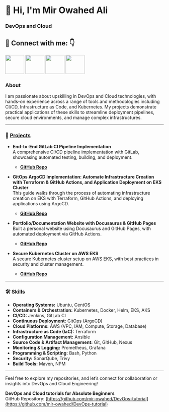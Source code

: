 
# 👋 Hi, I'm Mir Owahed Ali
### DevOps and Cloud 

## 🔗 Connect with me: 👇


<a href="https://www.youtube.com/channel/UCE0wN4DnpNaAQ7duTMpHJ5Q"><img src="https://www.freeiconspng.com/thumbs/youtube-icon/video-youtube-icon--14.png" height="60px"></img></a>
<a href="https://github.com/mir-owahed/"><img src="https://user-images.githubusercontent.com/91791257/235086411-9ec7aa5e-c095-44ce-b9e6-57b3bc3fead2.png" height="60px"></img></a>
<a href="https://x.com/mir_owahed"><img src="https://i.postimg.cc/pVqVTNJd/X-logo.png" height="60px"></img></a>
<a href="https://www.linkedin.com/in/mir-owahed-ali-8786a8153/"><img src="https://img.icons8.com/fluency/2x/linkedin.png" height="60px"></img></a>


### About
I am passionate about upskilling in DevOps and Cloud technologies, with hands-on experience across a range of tools and methodologies including CI/CD, Infrastructure as Code, and Kubernetes. My projects demonstrate practical applications of these skills to streamline deployment pipelines, secure cloud environments, and manage complex infrastructures.

---

### 🚀 [Projects](https://github.com/mir-owahed/projects)

- **End-to-End GitLab CI Pipeline Implementation**  
  A comprehensive CI/CD pipeline implementation with GitLab, showcasing automated testing, building, and deployment.
  - **[GitHub Repo](https://github.com/mir-owahed/DevOps-tutorial/blob/Main/gitlab-cicd-learn/GitLab-CI-project.md)** 

- **GitOps ArgoCD Implementation: Automate Infrastructure Creation with Terraform & GitHub Actions, and Application Deployment on EKS Cluster**  
  This guide walks through the process of automating infrastructure creation on EKS with Terraform, GitHub Actions, and deploying applications using ArgoCD.
  - **[GitHub Repo](https://github.com/mir-owahed/infrastructure-repository)**

- **Portfolio/Documentation Website with Docusaurus & GitHub Pages**  
  Built a personal website using Docusaurus and GitHub Pages, with automated deployment via GitHub Actions.
  - **[GitHub Repo](https://github.com/mir-owahed/DevOps-tutorial/blob/Main/website-learn/create-deploy-static-website.md)**

- **Secure Kubernetes Cluster on AWS EKS**  
  A secure Kubernetes cluster setup on AWS EKS, with best practices in security and cluster management.
  - **[GitHub Repo](https://github.com/mir-owahed/DevOps-tutorial/blob/Main/kubernetes-learn/eks-console.md)**

---

### 🛠 Skills

- **Operating Systems:** Ubuntu, CentOS
- **Containers & Orchestration:** Kubernetes, Docker, Helm, EKS, AKS
- **CI/CD:** Jenkins, GitLab CI
- **Continuous Deployment:** GitOps (ArgoCD)
- **Cloud Platforms:** AWS (VPC, IAM, Compute, Storage, Database)
- **Infrastructure as Code (IaC):** Terraform
- **Configuration Management:** Ansible
- **Source Code & Artifact Management:** Git, GitHub, Nexus
- **Monitoring & Logging:** Prometheus, Grafana
- **Programming & Scripting:** Bash, Python
- **Security:** SonarQube, Trivy
- **Build Tools:** Maven, NPM

---

Feel free to explore my repositories, and let’s connect for collaboration or insights into DevOps and Cloud Engineering!

**DevOps and Cloud tutorials for Absolute Beginners**  
   GitHub Repository: [https://github.com/mir-owahed/DevOps-tutorial](https://github.com/mir-owahed/DevOps-tutorial)
